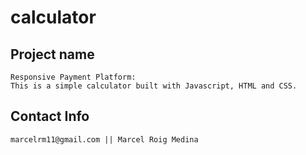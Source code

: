 # calculator

## Project name
```
Responsive Payment Platform:
This is a simple calculator built with Javascript, HTML and CSS.
```

## Contact Info
```
marcelrm11@gmail.com || Marcel Roig Medina
```
